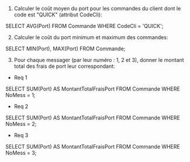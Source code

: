 1. Calculer le coût moyen du port pour les commandes du client dont le code est "QUICK" (attribut CodeCli):

SELECT AVG(Port)
FROM Commande
WHERE CodeCli = 'QUICK';

2. Calculer le coût du port minimum et maximum des commandes:

SELECT MIN(Port), MAX(Port)
FROM Commande;

3. Pour chaque messager (par leur numéro : 1, 2 et 3), donner le montant total des frais de port leur correspondant:

- Req 1
  
SELECT SUM(Port) AS MontantTotalFraisPort
FROM Commande
WHERE NoMess = 1;

- Req 2
  
SELECT SUM(Port) AS MontantTotalFraisPort
FROM Commande
WHERE NoMess = 2;

- Req 3
  
SELECT SUM(Port) AS MontantTotalFraisPort
FROM Commande
WHERE NoMess = 3;